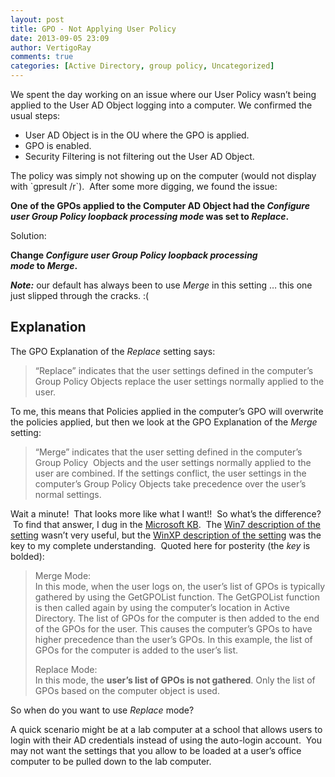 ```yaml
---
layout: post
title: GPO - Not Applying User Policy
date: 2013-09-05 23:09
author: VertigoRay
comments: true
categories: [Active Directory, group policy, Uncategorized]
---
```

<p>We spent the day working on an issue where our User Policy wasn&rsquo;t being applied to the User AD Object logging into a computer. <span>We confirmed the usual steps:</span></p>
<ul><li>User AD Object is in the OU where the GPO is applied.</li>
<li>GPO is enabled.</li>
<li>Security Filtering is not filtering out the User AD Object.</li>
</ul><p>The policy was simply not showing up on the computer (would not display with `gpresult /r`).  After some more digging, we found the issue:<!-- more --></p>
<p><strong><span>One of the GPOs applied to the Computer AD Object had the </span><span class="explainlink"><em>Configure user Group Policy loopback processing mode</em> was set to <em>Replace</em>.</span></strong></p>
<p><span class="explainlink">Solution:</span></p>
<p><strong><span class="explainlink">Change </span><span class="explainlink"><em>Configure user Group Policy loopback processing mode</em> to <em>Merge</em>.</span></strong></p>
<p><em><strong>Note:</strong></em> our default has always been to use <em>Merge</em> in this setting &hellip; this one just slipped through the cracks. :(</p>
<h2>Explanation</h2>
<p><span class="explainlink">The GPO Explanation of the <em>Replace</em> setting says:</span></p>
<blockquote>
<p><span class="explainlink">&ldquo;Replace&rdquo; indicates that the user settings defined in the computer&rsquo;s Group Policy Objects replace the user settings normally applied to the user.</span></p>
</blockquote>
<p><span class="explainlink">To me, this means that Policies applied in the computer&rsquo;s GPO will overwrite the policies applied, but then we look at the GPO Explanation of the <em>Merge</em> setting:</span></p>
<blockquote>
<p><span class="explainlink">&ldquo;Merge&rdquo; indicates that the user setting defined in the computer&rsquo;s Group Policy  Objects and the user settings normally applied to the user are combined. If the settings conflict, the user settings in the computer&rsquo;s Group Policy Objects take precedence over the user&rsquo;s normal settings.</span></p>
</blockquote>
<p><span class="explainlink">Wait a minute!  That looks more like what I want!!  So what&rsquo;s the difference?  To find that answer, I dug in the <a href="http://support.microsoft.com/" target="_blank">Microsoft KB</a>.  The <a href="http://support.microsoft.com/kb/953768/en-us" title="User Group Policy loopback processing mode changes in Windows Vista, Windows Server 2008, Windows 7, and Windows Server 2008 R2" target="_blank">Win7 description of the setting</a> wasn&rsquo;t very useful, but the <a href="http://support.microsoft.com/kb/231287" title="Loopback processing of Group Policy" target="_blank">WinXP description of the setting</a> was the key to my complete understanding.  Quoted here for posterity (the <em>key</em> is bolded):</span></p>
<blockquote>
<p>Merge Mode:<br /><span>In this mode, when the user logs on, the user&rsquo;s list of GPOs is typically gathered by using the GetGPOList function. The GetGPOList function is then called again by using the computer&rsquo;s location in Active Directory. The list of GPOs for the computer is then added to the end of the GPOs for the user. This causes the computer&rsquo;s GPOs to have higher precedence than the user&rsquo;s GPOs. In this example, the list of GPOs for the computer is added to the user&rsquo;s list.</span></p>
<p>Replace Mode:<br /><span>In this mode, the <strong>user&rsquo;s list of GPOs is not gathered</strong>. Only the list of GPOs based on the computer object is used.</span></p>
</blockquote>
<p>So when do you want to use <em>Replace</em> mode?</p>
<p>A quick scenario might be at a lab computer at a school that allows users to login with their AD credentials instead of using the auto-login account.  You may not want the settings that you allow to be loaded at a user&rsquo;s office computer to be pulled down to the lab computer.</p>
